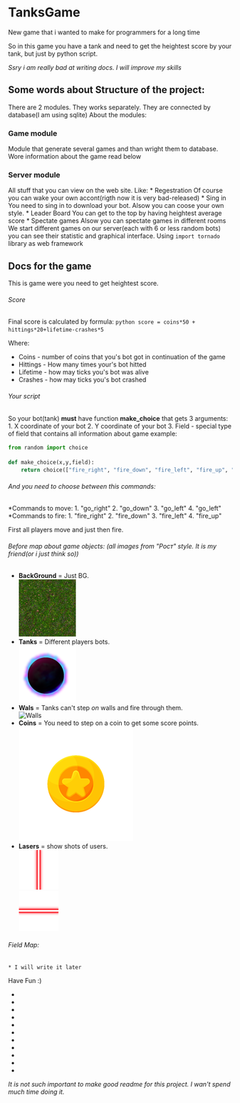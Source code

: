# TanksGame
New game that i wanted to make for programmers for a long time

So in this game you have a tank and need to get the heightest score by your tank, but just by python script. 

_Ssry i am really bad at writing docs. I will improve my skills_
## Some words about Structure of the project:

There are 2 modules. They works separately. They are connected by database(I am using sqlite)
About the modules:
### Game module
   Module that generate several games and than wright them to database. Wore information about the game read below
### Server module
  All stuff that you can view on the web site. Like: 
    * Regestration
      Of course you can wake your own accont(rigth now it is very bad-released)
    * Sing in
      You need to sing in to download your bot. Alsow you can coose your own style.
    * Leader Board
      You can get to the top by having heightest average score
    * Spectate games
      Alsow you can spectate games in different rooms
      We start different games on our server(each with 6 or less random bots) you can see their statistic and graphical interface.
      Using `import tornado` library as web framework
      
## Docs for the game
This is game were you need to get heightest score.

###### Score
Final score is calculated by formula:
```python score = coins*50 + hittings*20+lifetime-crashes*5```

Where:
* Coins - number of coins that you's bot got in continuation of the game
* Hittings - How many times your's bot hitted
* Lifetime - how may ticks you's bot was alive
* Crashes - how may ticks you's bot crashed

###### Your script
So your bot(tank) __must__ have function __make_choice__ that gets 3 arguments:
    1. X coordinate of your bot 
    2. Y coordinate of your bot
    3. Field - special type of field that contains all information about game
example:
```python
from random import choice

def make_choice(x,y,field):
    return choice(["fire_right", "fire_down", "fire_left", "fire_up", "go_right", "go_down", "go_left", "go_up"])
```

###### And you need to choose between this commands:
*Commands to move:
	1. "go_right"
	2. "go_down"
	3. "go_left"
	4. "go_left"
*Commands to fire:
	1. "fire_right"
	2. "fire_down"
	3. "fire_left"
	4. "fire_up"

First all players move and just then fire.

###### Before map about game objects: (all images from "Рост" style. It is my friend(or i just think so))
* __BackGround__ = Just BG.    
![BG](/server_module/styles/roctbb/grass.jpg)	
* __Tanks__ = Different players bots.    
![Tans](/server_module/styles/roctbb/player.png)	
* __Wals__ = Tanks can't step _on_ walls and fire through them.   
![Walls](/server_module/styles/roctbb/brick.png)    
* __Coins__ = You need to step on a coin to get some score points.    
![Coins](/server_module/styles/roctbb/coin.png)    
* __Lasers__ = show shots of users.        
![Lasers](/server_module/styles/roctbb/vertical.png)        
![Lasers](/server_module/styles/roctbb/horizontal.png)    
    
###### Field Map:
	* I will write it later

Have Fun :)

-
-
-
-
-
-
-
-
-
-
-
_It is not such important to make good readme for this project. I wan't spend much time doing it._
